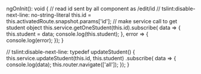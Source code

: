 ngOnInit(): void {
    // read id sent by all component as /edit/id
    // tslint:disable-next-line: no-string-literal
    this.id = this.activatedRoute.snapshot.params['id'];
    // make service call to get student object
    this.service.getOneStudent(this.id).subscribe(
      data => {
      this.student = data;
      console.log(this.student);
    }, error => {
      console.log(error);
    });
  }

  // tslint:disable-next-line: typedef
  updateStudent() {
    this.service.updateStudent(this.id, this.student)
    .subscribe( data => {
      console.log(data);
      this.router.navigate(['all']);
    });
  }
